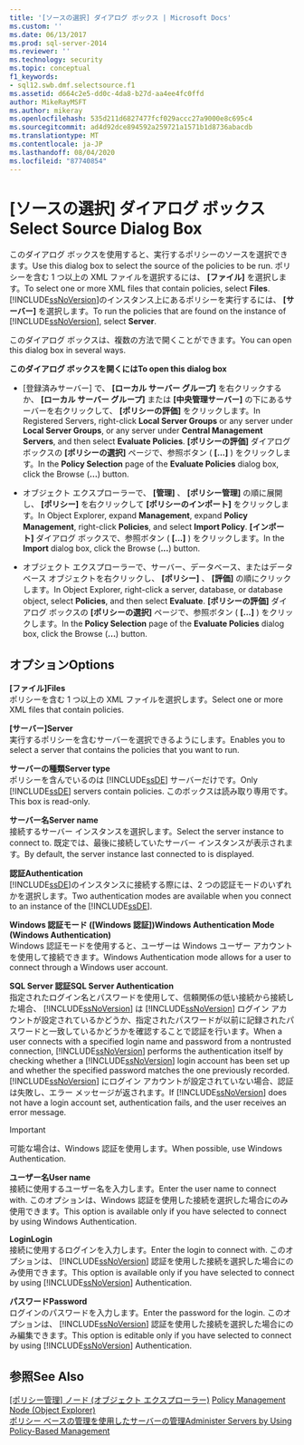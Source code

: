 ```yaml
---
title: '[ソースの選択] ダイアログ ボックス | Microsoft Docs'
ms.custom: ''
ms.date: 06/13/2017
ms.prod: sql-server-2014
ms.reviewer: ''
ms.technology: security
ms.topic: conceptual
f1_keywords:
- sql12.swb.dmf.selectsource.f1
ms.assetid: d664c2e5-dd0c-4da8-b27d-aa4ee4fc0ffd
author: MikeRayMSFT
ms.author: mikeray
ms.openlocfilehash: 535d211d6827477fcf029accc27a9000e8c695c4
ms.sourcegitcommit: ad4d92dce894592a259721a1571b1d8736abacdb
ms.translationtype: MT
ms.contentlocale: ja-JP
ms.lasthandoff: 08/04/2020
ms.locfileid: "87740854"
---
```

# <a name="select-source-dialog-box"></a><span data-ttu-id="4dab2-102">[ソースの選択] ダイアログ ボックス</span><span class="sxs-lookup"><span data-stu-id="4dab2-102">Select Source Dialog Box</span></span>
  <span data-ttu-id="4dab2-103">このダイアログ ボックスを使用すると、実行するポリシーのソースを選択できます。</span><span class="sxs-lookup"><span data-stu-id="4dab2-103">Use this dialog box to select the source of the policies to be run.</span></span> <span data-ttu-id="4dab2-104">ポリシーを含む 1 つ以上の XML ファイルを選択するには、 **[ファイル]** を選択します。</span><span class="sxs-lookup"><span data-stu-id="4dab2-104">To select one or more XML files that contain policies, select **Files**.</span></span> <span data-ttu-id="4dab2-105">[!INCLUDE[ssNoVersion](../../includes/ssnoversion-md.md)]のインスタンス上にあるポリシーを実行するには、 **[サーバー]** を選択します。</span><span class="sxs-lookup"><span data-stu-id="4dab2-105">To run the policies that are found on the instance of [!INCLUDE[ssNoVersion](../../includes/ssnoversion-md.md)], select **Server**.</span></span>  
  
 <span data-ttu-id="4dab2-106">このダイアログ ボックスは、複数の方法で開くことができます。</span><span class="sxs-lookup"><span data-stu-id="4dab2-106">You can open this dialog box in several ways.</span></span>  
  
 <span data-ttu-id="4dab2-107">**このダイアログ ボックスを開くには**</span><span class="sxs-lookup"><span data-stu-id="4dab2-107">**To open this dialog box**</span></span>  
  
-   <span data-ttu-id="4dab2-108">[登録済みサーバー] で、 **[ローカル サーバー グループ]** を右クリックするか、 **[ローカル サーバー グループ]** または **[中央管理サーバー]** の下にあるサーバーを右クリックして、 **[ポリシーの評価]** をクリックします。</span><span class="sxs-lookup"><span data-stu-id="4dab2-108">In Registered Servers, right-click **Local Server Groups** or any server under **Local Server Groups**, or any server under **Central Management Servers**, and then select **Evaluate Policies**.</span></span> <span data-ttu-id="4dab2-109">**[ポリシーの評価]** ダイアログ ボックスの **[ポリシーの選択]** ページで、参照ボタン ( **[...]** ) をクリックします。</span><span class="sxs-lookup"><span data-stu-id="4dab2-109">In the **Policy Selection** page of the **Evaluate Policies** dialog box, click the Browse (**...**) button.</span></span>  
  
-   <span data-ttu-id="4dab2-110">オブジェクト エクスプローラーで、 **[管理]** 、 **[ポリシー管理]** の順に展開し、 **[ポリシー]** を右クリックして **[ポリシーのインポート]** をクリックします。</span><span class="sxs-lookup"><span data-stu-id="4dab2-110">In Object Explorer, expand **Management**, expand **Policy Management**, right-click **Policies**, and select **Import Policy**.</span></span> <span data-ttu-id="4dab2-111">**[インポート]** ダイアログ ボックスで、参照ボタン ( **[...]** ) をクリックします。</span><span class="sxs-lookup"><span data-stu-id="4dab2-111">In the **Import** dialog box, click the Browse (**...**) button.</span></span>  
  
-   <span data-ttu-id="4dab2-112">オブジェクト エクスプローラーで、サーバー、データベース、またはデータベース オブジェクトを右クリックし、 **[ポリシー]** 、 **[評価]** の順にクリックします。</span><span class="sxs-lookup"><span data-stu-id="4dab2-112">In Object Explorer, right-click a server, database, or database object, select **Policies**, and then select **Evaluate**.</span></span> <span data-ttu-id="4dab2-113">**[ポリシーの評価]** ダイアログ ボックスの **[ポリシーの選択]** ページで、参照ボタン ( **[...]** ) をクリックします。</span><span class="sxs-lookup"><span data-stu-id="4dab2-113">In the **Policy Selection** page of the **Evaluate Policies** dialog box, click the Browse (**...**) button.</span></span>  
  
## <a name="options"></a><span data-ttu-id="4dab2-114">オプション</span><span class="sxs-lookup"><span data-stu-id="4dab2-114">Options</span></span>  
 <span data-ttu-id="4dab2-115">**[ファイル]**</span><span class="sxs-lookup"><span data-stu-id="4dab2-115">**Files**</span></span>  
 <span data-ttu-id="4dab2-116">ポリシーを含む 1 つ以上の XML ファイルを選択します。</span><span class="sxs-lookup"><span data-stu-id="4dab2-116">Select one or more XML files that contain policies.</span></span>  
  
 <span data-ttu-id="4dab2-117">**[サーバー]**</span><span class="sxs-lookup"><span data-stu-id="4dab2-117">**Server**</span></span>  
 <span data-ttu-id="4dab2-118">実行するポリシーを含むサーバーを選択できるようにします。</span><span class="sxs-lookup"><span data-stu-id="4dab2-118">Enables you to select a server that contains the policies that you want to run.</span></span>  
  
 <span data-ttu-id="4dab2-119">**サーバーの種類**</span><span class="sxs-lookup"><span data-stu-id="4dab2-119">**Server type**</span></span>  
 <span data-ttu-id="4dab2-120">ポリシーを含んでいるのは [!INCLUDE[ssDE](../../includes/ssde-md.md)] サーバーだけです。</span><span class="sxs-lookup"><span data-stu-id="4dab2-120">Only [!INCLUDE[ssDE](../../includes/ssde-md.md)] servers contain policies.</span></span> <span data-ttu-id="4dab2-121">このボックスは読み取り専用です。</span><span class="sxs-lookup"><span data-stu-id="4dab2-121">This box is read-only.</span></span>  
  
 <span data-ttu-id="4dab2-122">**サーバー名**</span><span class="sxs-lookup"><span data-stu-id="4dab2-122">**Server name**</span></span>  
 <span data-ttu-id="4dab2-123">接続するサーバー インスタンスを選択します。</span><span class="sxs-lookup"><span data-stu-id="4dab2-123">Select the server instance to connect to.</span></span> <span data-ttu-id="4dab2-124">既定では、最後に接続していたサーバー インスタンスが表示されます。</span><span class="sxs-lookup"><span data-stu-id="4dab2-124">By default, the server instance last connected to is displayed.</span></span>  
  
 <span data-ttu-id="4dab2-125">**認証**</span><span class="sxs-lookup"><span data-stu-id="4dab2-125">**Authentication**</span></span>  
 <span data-ttu-id="4dab2-126">[!INCLUDE[ssDE](../../includes/ssde-md.md)]のインスタンスに接続する際には、2 つの認証モードのいずれかを選択します。</span><span class="sxs-lookup"><span data-stu-id="4dab2-126">Two authentication modes are available when you connect to an instance of the [!INCLUDE[ssDE](../../includes/ssde-md.md)].</span></span>  
  
 <span data-ttu-id="4dab2-127">**Windows 認証モード ([Windows 認証])**</span><span class="sxs-lookup"><span data-stu-id="4dab2-127">**Windows Authentication Mode (Windows Authentication)**</span></span>  
 <span data-ttu-id="4dab2-128">Windows 認証モードを使用すると、ユーザーは Windows ユーザー アカウントを使用して接続できます。</span><span class="sxs-lookup"><span data-stu-id="4dab2-128">Windows Authentication mode allows for a user to connect through a Windows user account.</span></span>  
  
 <span data-ttu-id="4dab2-129">**SQL Server 認証**</span><span class="sxs-lookup"><span data-stu-id="4dab2-129">**SQL Server Authentication**</span></span>  
 <span data-ttu-id="4dab2-130">指定されたログイン名とパスワードを使用して、信頼関係の低い接続から接続した場合、 [!INCLUDE[ssNoVersion](../../includes/ssnoversion-md.md)] は [!INCLUDE[ssNoVersion](../../includes/ssnoversion-md.md)] ログイン アカウントが設定されているかどうか、指定されたパスワードが以前に記録されたパスワードと一致しているかどうかを確認することで認証を行います。</span><span class="sxs-lookup"><span data-stu-id="4dab2-130">When a user connects with a specified login name and password from a nontrusted connection, [!INCLUDE[ssNoVersion](../../includes/ssnoversion-md.md)] performs the authentication itself by checking whether a [!INCLUDE[ssNoVersion](../../includes/ssnoversion-md.md)] login account has been set up and whether the specified password matches the one previously recorded.</span></span> <span data-ttu-id="4dab2-131">[!INCLUDE[ssNoVersion](../../includes/ssnoversion-md.md)] にログイン アカウントが設定されていない場合、認証は失敗し、エラー メッセージが返されます。</span><span class="sxs-lookup"><span data-stu-id="4dab2-131">If [!INCLUDE[ssNoVersion](../../includes/ssnoversion-md.md)] does not have a login account set, authentication fails, and the user receives an error message.</span></span>  
  
> [!IMPORTANT]  
>  <span data-ttu-id="4dab2-132">可能な場合は、Windows 認証を使用します。</span><span class="sxs-lookup"><span data-stu-id="4dab2-132">When possible, use Windows Authentication.</span></span>  
  
 <span data-ttu-id="4dab2-133">**ユーザー名**</span><span class="sxs-lookup"><span data-stu-id="4dab2-133">**User name**</span></span>  
 <span data-ttu-id="4dab2-134">接続に使用するユーザー名を入力します。</span><span class="sxs-lookup"><span data-stu-id="4dab2-134">Enter the user name to connect with.</span></span> <span data-ttu-id="4dab2-135">このオプションは、Windows 認証を使用した接続を選択した場合にのみ使用できます。</span><span class="sxs-lookup"><span data-stu-id="4dab2-135">This option is available only if you have selected to connect by using Windows Authentication.</span></span>  
  
 <span data-ttu-id="4dab2-136">**Login**</span><span class="sxs-lookup"><span data-stu-id="4dab2-136">**Login**</span></span>  
 <span data-ttu-id="4dab2-137">接続に使用するログインを入力します。</span><span class="sxs-lookup"><span data-stu-id="4dab2-137">Enter the login to connect with.</span></span> <span data-ttu-id="4dab2-138">このオプションは、 [!INCLUDE[ssNoVersion](../../includes/ssnoversion-md.md)] 認証を使用した接続を選択した場合にのみ使用できます。</span><span class="sxs-lookup"><span data-stu-id="4dab2-138">This option is available only if you have selected to connect by using [!INCLUDE[ssNoVersion](../../includes/ssnoversion-md.md)] Authentication.</span></span>  
  
 <span data-ttu-id="4dab2-139">**パスワード**</span><span class="sxs-lookup"><span data-stu-id="4dab2-139">**Password**</span></span>  
 <span data-ttu-id="4dab2-140">ログインのパスワードを入力します。</span><span class="sxs-lookup"><span data-stu-id="4dab2-140">Enter the password for the login.</span></span> <span data-ttu-id="4dab2-141">このオプションは、 [!INCLUDE[ssNoVersion](../../includes/ssnoversion-md.md)] 認証を使用した接続を選択した場合にのみ編集できます。</span><span class="sxs-lookup"><span data-stu-id="4dab2-141">This option is editable only if you have selected to connect by using [!INCLUDE[ssNoVersion](../../includes/ssnoversion-md.md)] Authentication.</span></span>  
  
## <a name="see-also"></a><span data-ttu-id="4dab2-142">参照</span><span class="sxs-lookup"><span data-stu-id="4dab2-142">See Also</span></span>  
 <span data-ttu-id="4dab2-143">[[ポリシー管理] ノード &#40;オブジェクト エクスプローラー&#41;](../../ssms/object/object-explorer.md) </span><span class="sxs-lookup"><span data-stu-id="4dab2-143">[Policy Management Node &#40;Object Explorer&#41;](../../ssms/object/object-explorer.md) </span></span>  
 [<span data-ttu-id="4dab2-144">ポリシー ベースの管理を使用したサーバーの管理</span><span class="sxs-lookup"><span data-stu-id="4dab2-144">Administer Servers by Using Policy-Based Management</span></span>](administer-servers-by-using-policy-based-management.md)  
  
  
